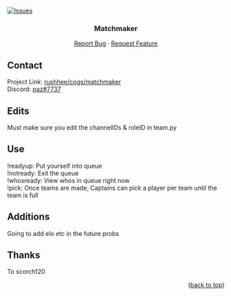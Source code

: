 <!-- Improved compatibility of back to top link: See: https://github.com/othneildrew/Best-README-Template/pull/73 -->
<a name="readme-top"></a>

[![Issues][issues-shield]][issues-url]

<h3 align="center">Matchmaker</h3>

  <p align="center">
    <a href="https://github.com/rushhee/matchmaker/issues">Report Bug</a>
    ·
    <a href="https://github.com/rushhee/matchmaker/issues">Request Feature</a>
  </p>
</div>

<!-- CONTACT -->
## Contact

Project Link: [rushhee/cogs/matchmaker](https://github.com/rushhee/cogs/tree/main/matchmaker) <br>
Discord: [paz#7737](https://discord.gg/GET4DVk)

## Edits

Must make sure you edit the channelIDs & roleID in team.py <br>

## Use

!readyup: Put yourself into queue<br>
!notready: Exit the queue<br>
!whosready: View whos in queue right now<br>
!pick: Once teams are made, Captains can pick a player per team until the team is full

## Additions

Going to add elo etc in the future probs

## Thanks

To scorch120

<p align="right">(<a href="#readme-top">back to top</a>)</p>

<!-- https://www.markdownguide.org/basic-syntax/#reference-style-links -->
[issues-shield]: https://img.shields.io/github/issues/rushhee/cogs.svg?style=for-the-badge
[issues-url]: https://github.com/rushhee/cogs/issues
[Next.js]: https://img.shields.io/badge/next.js-000000?style=for-the-badge&logo=nextdotjs&logoColor=white
[Next-url]: https://nextjs.org/
[React.js]: https://img.shields.io/badge/React-20232A?style=for-the-badge&logo=react&logoColor=61DAFB
[React-url]: https://reactjs.org/
[Vue.js]: https://img.shields.io/badge/Vue.js-35495E?style=for-the-badge&logo=vuedotjs&logoColor=4FC08D
[Vue-url]: https://vuejs.org/
[Angular.io]: https://img.shields.io/badge/Angular-DD0031?style=for-the-badge&logo=angular&logoColor=white
[Angular-url]: https://angular.io/
[Svelte.dev]: https://img.shields.io/badge/Svelte-4A4A55?style=for-the-badge&logo=svelte&logoColor=FF3E00
[Svelte-url]: https://svelte.dev/
[Laravel.com]: https://img.shields.io/badge/Laravel-FF2D20?style=for-the-badge&logo=laravel&logoColor=white
[Laravel-url]: https://laravel.com
[Bootstrap.com]: https://img.shields.io/badge/Bootstrap-563D7C?style=for-the-badge&logo=bootstrap&logoColor=white
[Bootstrap-url]: https://getbootstrap.com
[JQuery.com]: https://img.shields.io/badge/jQuery-0769AD?style=for-the-badge&logo=jquery&logoColor=white
[JQuery-url]: https://jquery.com 
